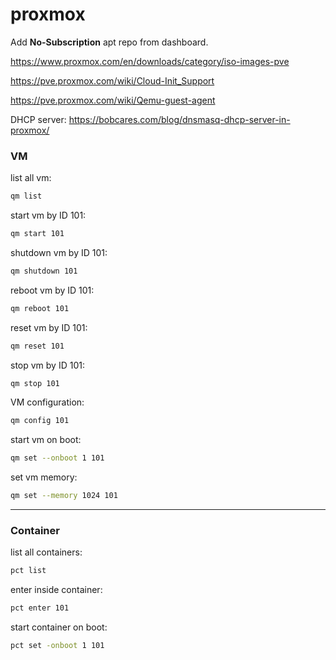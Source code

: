 # proxmox

Add **No-Subscription** apt repo from dashboard.

https://www.proxmox.com/en/downloads/category/iso-images-pve

https://pve.proxmox.com/wiki/Cloud-Init_Support

https://pve.proxmox.com/wiki/Qemu-guest-agent

DHCP server: https://bobcares.com/blog/dnsmasq-dhcp-server-in-proxmox/

### VM

list all vm:
```bash
qm list
```

start vm by ID 101:
```bash
qm start 101
```

shutdown vm by ID 101:
```bash
qm shutdown 101
```

reboot vm by ID 101:
```bash
qm reboot 101
```

reset vm by ID 101:
```bash
qm reset 101
```

stop vm by ID 101:
```bash
qm stop 101
```

VM configuration:
```bash
qm config 101
```

start vm on boot:
```bash
qm set --onboot 1 101
```

set vm memory:
```bash
qm set --memory 1024 101
```
---


### Container

list all containers:
```bash
pct list
```

enter inside container:
```bash
pct enter 101
```

start container on boot:
```bash
pct set -onboot 1 101
```


